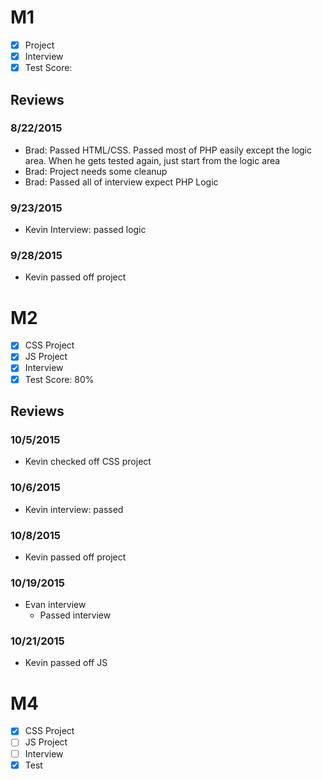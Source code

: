 # M1

- [x] Project
- [x] Interview
- [x] Test Score: 

## Reviews

### 8/22/2015

- Brad: Passed HTML/CSS. Passed most of PHP easily except the logic area. When he gets tested again, just start from the logic area
- Brad: Project needs some cleanup
- Brad: Passed all of interview expect PHP Logic

### 9/23/2015

- Kevin Interview: passed logic

### 9/28/2015

- Kevin passed off project

# M2

- [x] CSS Project
- [x] JS Project
- [x] Interview
- [x] Test Score: 80%

## Reviews

### 10/5/2015

- Kevin checked off CSS project

### 10/6/2015

- Kevin interview: passed

### 10/8/2015

- Kevin passed off project

### 10/19/2015

- Evan interview
    - Passed interview

### 10/21/2015

- Kevin passed off JS


# M4

- [x] CSS Project
- [ ] JS Project
- [ ] Interview
- [x] Test
